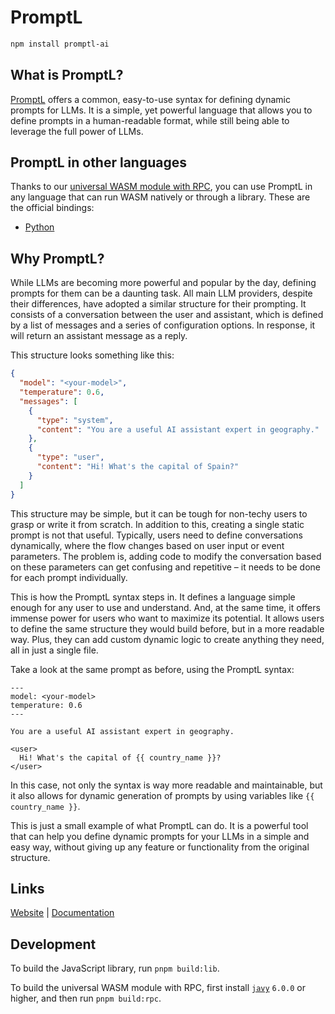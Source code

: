 # PromptL

```sh
npm install promptl-ai
```

## What is PromptL?

[PromptL](https://promptl.ai/) offers a common, easy-to-use syntax for defining dynamic prompts for LLMs. It is a simple, yet powerful language that allows you to define prompts in a human-readable format, while still being able to leverage the full power of LLMs.

## PromptL in other languages

Thanks to our [universal WASM module with RPC](examples/rpc.ts), you can use PromptL in any language that can run WASM natively or through a library. These are the official bindings:

- [Python](https://github.com/latitude-dev/promptl-py)

## Why PromptL?

While LLMs are becoming more powerful and popular by the day, defining prompts for them can be a daunting task. All main LLM providers, despite their differences, have adopted a similar structure for their prompting. It consists of a conversation between the user and assistant, which is defined by a list of messages and a series of configuration options. In response, it will return an assistant message as a reply.

This structure looks something like this:

```json
{
  "model": "<your-model>",
  "temperature": 0.6,
  "messages": [
    {
      "type": "system",
      "content": "You are a useful AI assistant expert in geography."
    },
    {
      "type": "user",
      "content": "Hi! What's the capital of Spain?"
    }
  ]
}
```

This structure may be simple, but it can be tough for non-techy users to grasp or write it from scratch. In addition to this, creating a single static prompt is not that useful. Typically, users need to define conversations dynamically, where the flow changes based on user input or event parameters. The problem is, adding code to modify the conversation based on these parameters can get confusing and repetitive – it needs to be done for each prompt individually.

This is how the PromptL syntax steps in. It defines a language simple enough for any user to use and understand. And, at the same time, it offers immense power for users who want to maximize its potential. It allows users to define the same structure they would build before, but in a more readable way. Plus, they can add custom dynamic logic to create anything they need, all in just a single file.

Take a look at the same prompt as before, using the PromptL syntax:

```plaintext
---
model: <your-model>
temperature: 0.6
---

You are a useful AI assistant expert in geography.

<user>
  Hi! What's the capital of {{ country_name }}?
</user>
```

In this case, not only the syntax is way more readable and maintainable, but it also allows for dynamic generation of prompts by using variables like `{{ country_name }}`.

This is just a small example of what PromptL can do. It is a powerful tool that can help you define dynamic prompts for your LLMs in a simple and easy way, without giving up any feature or functionality from the original structure.

## Links

[Website](https://promptl.ai/) | [Documentation](https://docs.latitude.so/promptl/getting-started/introduction)

## Development

To build the JavaScript library, run `pnpm build:lib`.

To build the universal WASM module with RPC, first install [`javy`](https://github.com/bytecodealliance/javy/releases) `6.0.0` or higher, and then run `pnpm build:rpc`.
